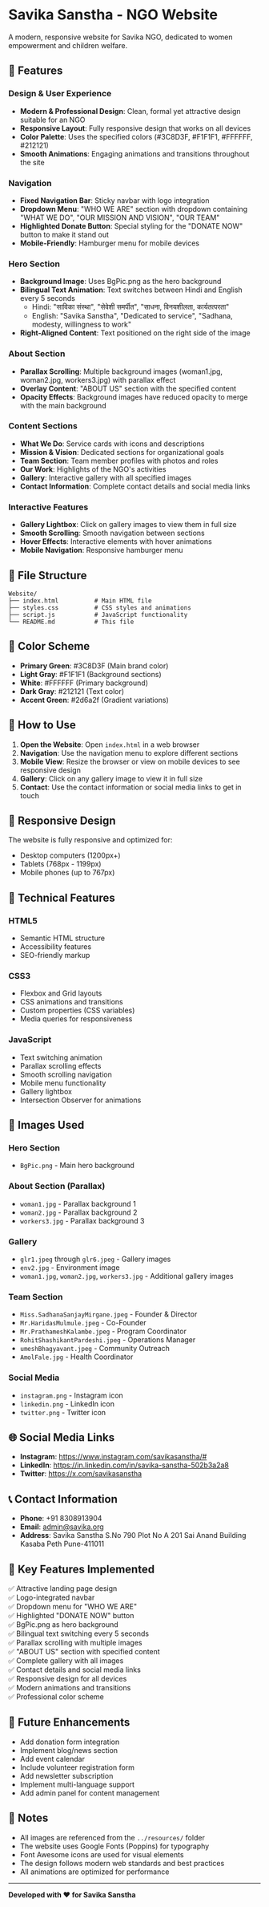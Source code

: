 # Savika Sanstha - NGO Website

A modern, responsive website for Savika NGO, dedicated to women empowerment and children welfare.

## 🌟 Features

### Design & User Experience
- **Modern & Professional Design**: Clean, formal yet attractive design suitable for an NGO
- **Responsive Layout**: Fully responsive design that works on all devices
- **Color Palette**: Uses the specified colors (#3C8D3F, #F1F1F1, #FFFFFF, #212121)
- **Smooth Animations**: Engaging animations and transitions throughout the site

### Navigation
- **Fixed Navigation Bar**: Sticky navbar with logo integration
- **Dropdown Menu**: "WHO WE ARE" section with dropdown containing "WHAT WE DO", "OUR MISSION AND VISION", "OUR TEAM"
- **Highlighted Donate Button**: Special styling for the "DONATE NOW" button to make it stand out
- **Mobile-Friendly**: Hamburger menu for mobile devices

### Hero Section
- **Background Image**: Uses BgPic.png as the hero background
- **Bilingual Text Animation**: Text switches between Hindi and English every 5 seconds
  - Hindi: "साविका संस्था", "सेवेशी समर्पीत", "साधना, विनयशीलता, कार्यतत्परता"
  - English: "Savika Sanstha", "Dedicated to service", "Sadhana, modesty, willingness to work"
- **Right-Aligned Content**: Text positioned on the right side of the image

### About Section
- **Parallax Scrolling**: Multiple background images (woman1.jpg, woman2.jpg, workers3.jpg) with parallax effect
- **Overlay Content**: "ABOUT US" section with the specified content
- **Opacity Effects**: Background images have reduced opacity to merge with the main background

### Content Sections
- **What We Do**: Service cards with icons and descriptions
- **Mission & Vision**: Dedicated sections for organizational goals
- **Team Section**: Team member profiles with photos and roles
- **Our Work**: Highlights of the NGO's activities
- **Gallery**: Interactive gallery with all specified images
- **Contact Information**: Complete contact details and social media links

### Interactive Features
- **Gallery Lightbox**: Click on gallery images to view them in full size
- **Smooth Scrolling**: Smooth navigation between sections
- **Hover Effects**: Interactive elements with hover animations
- **Mobile Navigation**: Responsive hamburger menu

## 📁 File Structure

```
Website/
├── index.html          # Main HTML file
├── styles.css          # CSS styles and animations
├── script.js           # JavaScript functionality
└── README.md           # This file
```

## 🎨 Color Scheme

- **Primary Green**: #3C8D3F (Main brand color)
- **Light Gray**: #F1F1F1 (Background sections)
- **White**: #FFFFFF (Primary background)
- **Dark Gray**: #212121 (Text color)
- **Accent Green**: #2d6a2f (Gradient variations)

## 🚀 How to Use

1. **Open the Website**: Open `index.html` in a web browser
2. **Navigation**: Use the navigation menu to explore different sections
3. **Mobile View**: Resize the browser or view on mobile devices to see responsive design
4. **Gallery**: Click on any gallery image to view it in full size
5. **Contact**: Use the contact information or social media links to get in touch

## 📱 Responsive Design

The website is fully responsive and optimized for:
- Desktop computers (1200px+)
- Tablets (768px - 1199px)
- Mobile phones (up to 767px)

## 🔧 Technical Features

### HTML5
- Semantic HTML structure
- Accessibility features
- SEO-friendly markup

### CSS3
- Flexbox and Grid layouts
- CSS animations and transitions
- Custom properties (CSS variables)
- Media queries for responsiveness

### JavaScript
- Text switching animation
- Parallax scrolling effects
- Smooth scrolling navigation
- Mobile menu functionality
- Gallery lightbox
- Intersection Observer for animations

## 📸 Images Used

### Hero Section
- `BgPic.png` - Main hero background

### About Section (Parallax)
- `woman1.jpg` - Parallax background 1
- `woman2.jpg` - Parallax background 2
- `workers3.jpg` - Parallax background 3

### Gallery
- `glr1.jpeg` through `glr6.jpeg` - Gallery images
- `env2.jpg` - Environment image
- `woman1.jpg`, `woman2.jpg`, `workers3.jpg` - Additional gallery images

### Team Section
- `Miss.SadhanaSanjayMirgane.jpeg` - Founder & Director
- `Mr.HaridasMulmule.jpeg` - Co-Founder
- `Mr.PrathameshKalambe.jpeg` - Program Coordinator
- `RohitShashikantPardeshi.jpeg` - Operations Manager
- `umeshBhagyavant.jpeg` - Community Outreach
- `AmolFale.jpg` - Health Coordinator

### Social Media
- `instagram.png` - Instagram icon
- `linkedin.png` - LinkedIn icon
- `twitter.png` - Twitter icon

## 🌐 Social Media Links

- **Instagram**: https://www.instagram.com/savikasanstha/#
- **LinkedIn**: https://in.linkedin.com/in/savika-sanstha-502b3a2a8
- **Twitter**: https://x.com/savikasanstha

## 📞 Contact Information

- **Phone**: +91 8308913904
- **Email**: admin@savika.org
- **Address**: Savika Sanstha S.No 790 Plot No A 201 Sai Anand Building Kasaba Peth Pune-411011

## 🎯 Key Features Implemented

✅ Attractive landing page design  
✅ Logo-integrated navbar  
✅ Dropdown menu for "WHO WE ARE"  
✅ Highlighted "DONATE NOW" button  
✅ BgPic.png as hero background  
✅ Bilingual text switching every 5 seconds  
✅ Parallax scrolling with multiple images  
✅ "ABOUT US" section with specified content  
✅ Complete gallery with all images  
✅ Contact details and social media links  
✅ Responsive design for all devices  
✅ Modern animations and transitions  
✅ Professional color scheme  

## 🔄 Future Enhancements

- Add donation form integration
- Implement blog/news section
- Add event calendar
- Include volunteer registration form
- Add newsletter subscription
- Implement multi-language support
- Add admin panel for content management

## 📝 Notes

- All images are referenced from the `../resources/` folder
- The website uses Google Fonts (Poppins) for typography
- Font Awesome icons are used for visual elements
- The design follows modern web standards and best practices
- All animations are optimized for performance

---

**Developed with ❤️ for Savika Sanstha** 